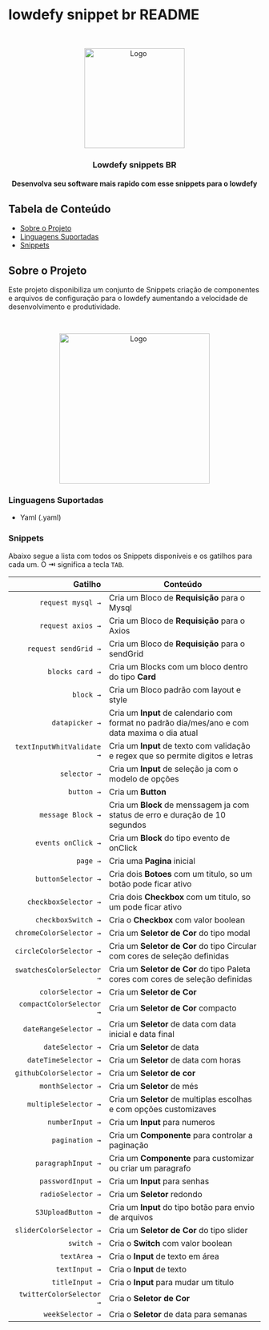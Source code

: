 # lowdefy snippet br README

<br />
<p align="center">
  <a>
    <img src="https://i.postimg.cc/52zRZh4L/BR.png" width="200px" alt="Logo">
  </a>

  <h3 align="center">Lowdefy snippets BR</h3>
</p>

<h4 align="center">Desenvolva seu software mais rapido com esse snippets para o lowdefy</h3>


## Tabela de Conteúdo

- [Sobre o Projeto](#sobre-o-projeto)
- [Linguagens Suportadas](#linguagens-suportadas)
- [Snippets](#snippets)

## Sobre o Projeto

Este projeto disponibiliza um conjunto de Snippets criação de componentes e arquivos de configuração para o lowdefy aumentando a velocidade de desenvolvimento e produtividade.

<br />
<p align="center">
  <a>
    <img src="https://i.postimg.cc/bYFVdyd1/demostra-o.gif" width="300px" alt="Logo">
  </a>
</p>


### Linguagens Suportadas
- Yaml (.yaml)

### Snippets

Abaixo segue a lista com todos os Snippets disponíveis e os gatilhos para cada um. O **⇥** significa a tecla `TAB`.

|                    Gatilho | Conteúdo                                                                      |
| ---------------------------: | ----------------------------------------------------------------------------- |
|`request mysql →` | Cria um Bloco de  **Requisição** para o Mysql|
|`request axios →` | Cria um Bloco de  **Requisição** para o Axios|
|`request sendGrid →` | Cria um Bloco de  **Requisição** para o sendGrid|
|`blocks card →` | Cria um Blocks com um bloco dentro do tipo **Card**|
|`block →` | Cria um Bloco  padrão com layout e style|
|`datapicker →` | Cria um **Input** de calendario com format no padrão dia/mes/ano e com data maxima o dia atual|
|`textInputWhitValidate →` | Cria um **Input** de texto com validação e regex que so permite digitos e letras|
|`selector →` | Cria um **Input** de seleção ja com o modelo de opções|
|`button →` | Cria um **Button** |
|`message Block →` | Cria um **Block** de menssagem ja com status de erro e duração de 10 segundos|
|`events onClick →` | Cria um **Block** do tipo evento de onClick|
|`page →` | Cria uma **Pagina** inicial|
|`buttonSelector →` | Cria dois **Botoes** com um titulo, so um botão pode ficar ativo|
|`checkboxSelector →` | Cria dois **Checkbox** com um titulo, so um pode ficar ativo|
|`checkboxSwitch →` | Cria o **Checkbox** com valor boolean|
|`chromeColorSelector →` | Cria um **Seletor de Cor** do tipo modal|
|`circleColorSelector →` | Cria um **Seletor de Cor** do tipo Circular com cores de seleção definidas|
|`swatchesColorSelector →` | Cria um **Seletor de Cor** do tipo Paleta cores com cores de seleção definidas|
|`colorSelector →` | Cria um **Seletor de Cor**|
|`compactColorSelector →` | Cria um **Seletor de Cor** compacto|
|`dateRangeSelector →` | Cria um **Seletor** de data com data inicial e data final|
|`dateSelector →` | Cria um **Seletor** de data|
|`dateTimeSelector →` | Cria um **Seletor** de data com horas|
|`githubColorSelector →` | Cria um **Seletor de cor**|
|`monthSelector →` | Cria um **Seletor** de més|
|`multipleSelector →` | Cria um **Seletor** de multiplas escolhas e com opções customizaves|
|`numberInput →` | Cria um **Input** para numeros|
|`pagination →` | Cria um **Componente** para controlar a paginação|
|`paragraphInput →` | Cria um **Componente** para customizar ou criar um paragrafo|
|`passwordInput →` | Cria um **Input** para senhas|
|`radioSelector →` | Cria um **Seletor** redondo|
|`S3UploadButton →` | Cria um **Input** do tipo botão para envio de arquivos|
|`sliderColorSelector →` | Cria um **Seletor de Cor** do tipo slider|
|`switch →` | Cria o **Switch** com valor boolean|
|`textArea →` | Cria o **Input** de texto em área|
|`textInput →` | Cria o **Input** de texto|
|`titleInput →` | Cria o **Input** para mudar um titulo|
|`twitterColorSelector →` | Cria o **Seletor de Cor**|
|`weekSelector →` | Cria o **Seletor** de data para semanas|
